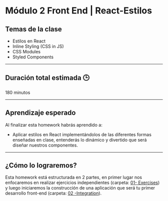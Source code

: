 # Módulo 2 Front End | React-Estilos

## Temas de la clase

- Estilos en React
- Inline Styling (CSS in JS)
- CSS Modules
- Styled Components

---

## Duración total estimada 🕒

180 minutos

---

## Aprendizaje esperado

Al finalizar esta homework habrás aprendido a:

- Aplicar estilos en React implementándolos de las diferentes formas enseñadas en clase, entenderás lo dinámico y divertido que será diseñar nuestros componentes.

---

## ¿Cómo lo lograremos?

Esta homework está estructurada en 2 partes, en primer lugar nos enfocaremos en realizar ejercicios independientes (carpeta: [01- Exercises](./01%20-%20Exercises/README.md)) y luego iniciaremos la construcción de una aplicación que será tu primer desarrollo front-end (carpeta: [02 -Integration](./02%20-%20Integration/README.md)).
